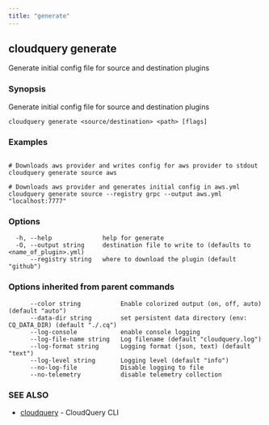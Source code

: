 ```yaml
---
title: "generate"
---
```

## cloudquery generate

Generate initial config file for source and destination plugins

### Synopsis

Generate initial config file for source and destination plugins

```
cloudquery generate <source/destination> <path> [flags]
```

### Examples

```

# Downloads aws provider and writes config for aws provider to stdout
cloudquery generate source aws

# Downloads aws provider and generates initial config in aws.yml
cloudquery generate source --registry grpc --output aws.yml "localhost:7777"

```

### Options

```
  -h, --help              help for generate
  -O, --output string     destination file to write to (defaults to <name_of_plugin>.yml)
      --registry string   where to download the plugin (default "github")
```

### Options inherited from parent commands

```
      --color string           Enable colorized output (on, off, auto) (default "auto")
      --data-dir string        set persistent data directory (env: CQ_DATA_DIR) (default "./.cq")
      --log-console            enable console logging
      --log-file-name string   Log filename (default "cloudquery.log")
      --log-format string      Logging format (json, text) (default "text")
      --log-level string       Logging level (default "info")
      --no-log-file            Disable logging to file
      --no-telemetry           disable telemetry collection
```

### SEE ALSO

* [cloudquery](/docs/cli/commands/cloudquery)	 - CloudQuery CLI

